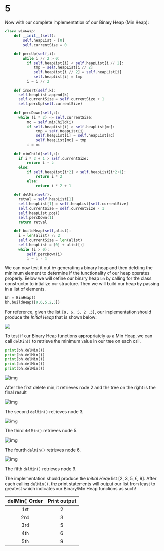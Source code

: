 # 5

Now with our complete implementation of our Binary Heap \(Min Heap\):

```python
class BinHeap:
    def __init__(self):
        self.heapList = [0]
        self.currentSize = 0

    def percUp(self,i):
        while i // 2 > 0:
          if self.heapList[i] < self.heapList[i // 2]:
             tmp = self.heapList[i // 2]
             self.heapList[i // 2] = self.heapList[i]
             self.heapList[i] = tmp
          i = i // 2

    def insert(self,k):
      self.heapList.append(k)
      self.currentSize = self.currentSize + 1
      self.percUp(self.currentSize)

    def percDown(self,i):
      while (i * 2) <= self.currentSize:
          mc = self.minChild(i)
          if self.heapList[i] > self.heapList[mc]:
              tmp = self.heapList[i]
              self.heapList[i] = self.heapList[mc]
              self.heapList[mc] = tmp
          i = mc

    def minChild(self,i):
      if i * 2 + 1 > self.currentSize:
          return i * 2
      else:
          if self.heapList[i*2] < self.heapList[i*2+1]:
              return i * 2
          else:
              return i * 2 + 1

    def delMin(self):
      retval = self.heapList[1]
      self.heapList[1] = self.heapList[self.currentSize]
      self.currentSize = self.currentSize - 1
      self.heapList.pop()
      self.percDown(1)
      return retval

    def buildHeap(self,alist):
      i = len(alist) // 2
      self.currentSize = len(alist)
      self.heapList = [0] + alist[:]
      while (i > 0):
          self.percDown(i)
          i = i - 1
```

We can now test it out by generating a binary heap and then deleting the minimum element to determine if the functionality of our heap operates properly. Below we will define our binary heap `bh` by calling for the class constructor to intialize our structure. Then we will build our heap by passing in a list of elements.

```python
bh = BinHeap()
bh.buildHeap([9,6,5,2,3])
```

For reference, given the list `[9, 6, 5, 2 ,3]`, our implementation should produce the _Initial Heap_ that is shown below:

![](https://runestone.academy/runestone/books/published/pythonds/_images/buildheap.png)

To test if our Binary Heap functions appropriately as a Min Heap, we can call `delMin()` to retrieve the minimum value in our tree on each call.

```python
print(bh.delMin())
print(bh.delMin())
print(bh.delMin())
print(bh.delMin())
print(bh.delMin())
```

![img](https://i.imgur.com/SgrYZlc.png)

After the first delete min, it retrieves node 2 and the tree on the right is the final result.

![img](https://i.imgur.com/BpKsCA3.png)

The second `delMin()` retrieves node 3.

![img](https://i.imgur.com/wxj037k.png)

The third `delMin()` retrieves node 5.

![img](https://i.imgur.com/fifMvXE.png)

The fourth `delMin()` retrieves node 6.

![img](https://i.imgur.com/ehc3LXK.png)

The fifth `delMin()` retrieves node 9.

The implementation should produce the _Initial Heap_ list \[2, 3, 5, 6, 9\]. After each calling `delMin()`, the print statements will output our list from least to greatest which indicates our Binary/Min Heap functions as such!

| delMin\(\) Order | Print output |
| :---: | :---: |
| 1st | 2 |
| 2nd | 3 |
| 3rd | 5 |
| 4th | 6 |
| 5th | 9 |

